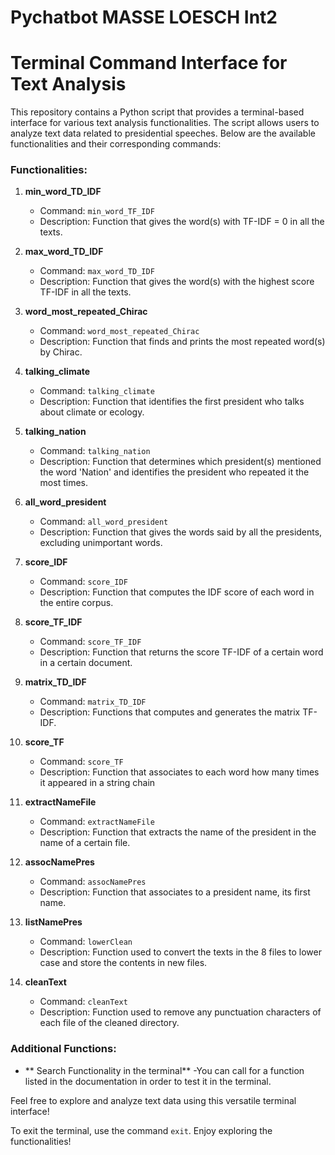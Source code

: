 # Pychatbot MASSE LOESCH Int2

# Terminal Command Interface for Text Analysis

This repository contains a Python script that provides a terminal-based interface for various text analysis functionalities. The script allows users to analyze text data related to presidential speeches. Below are the available functionalities and their corresponding commands:

### Functionalities:

1. **min_word_TD_IDF**
   - Command: `min_word_TF_IDF`
   - Description: Function that gives the word(s) with TF-IDF = 0 in all the texts.

2. **max_word_TD_IDF**
   - Command: `max_word_TD_IDF`
   - Description: Function that gives the word(s) with the highest score TF-IDF in all the texts.

3. **word_most_repeated_Chirac**
   - Command: `word_most_repeated_Chirac`
   - Description: Function that finds and prints the most repeated word(s) by Chirac.

4. **talking_climate**
   - Command: `talking_climate`
   - Description: Function that identifies the first president who talks about climate or ecology.

5. **talking_nation**
   - Command: `talking_nation`
   - Description: Function that determines which president(s) mentioned the word 'Nation' and identifies the president who repeated it the most times.

6. **all_word_president**
   - Command: `all_word_president`
   - Description: Function that gives the words said by all the presidents, excluding unimportant words.

7. **score_IDF**
    - Command: `score_IDF`
    - Description: Function that computes the IDF score of each word in the entire corpus.

8. **score_TF_IDF**
    - Command: `score_TF_IDF`
    - Description: Function that returns the score TF-IDF of a certain word in a certain document.

9. **matrix_TD_IDF**
    - Command: `matrix_TD_IDF`
    - Description: Functions that computes and generates the matrix TF-IDF.
      
10. **score_TF**
    - Command: `score_TF`
    - Description: Function that associates to each word how many times it appeared in a string chain
      
11. **extractNameFile**
    - Command: `extractNameFile`
    - Description: Function that extracts the name of the president in the name of a certain file.

12. **assocNamePres**
    - Command: `assocNamePres`
    - Description: Function that associates to a president name, its first name.
      
13. **listNamePres**
    - Command: `lowerClean`
    - Description: Function used to convert the texts in the 8 files to lower case and store the contents in new files.

14. **cleanText**
    - Command: `cleanText`
    - Description: Function used to remove any punctuation characters of each file of the cleaned directory.

### Additional Functions:

- ** Search Functionality in the terminal**
  -You can call for a function listed in the documentation in order to test it in the terminal.

Feel free to explore and analyze text data using this versatile terminal interface!

To exit the terminal, use the command `exit`. Enjoy exploring the functionalities!

